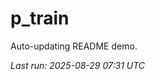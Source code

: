 # p_train

Auto-updating README demo.

<!--START_SECTION:status-->
_Last run: 2025-08-29 07:31 UTC_
<!--END_SECTION:status-->



























































































































































































